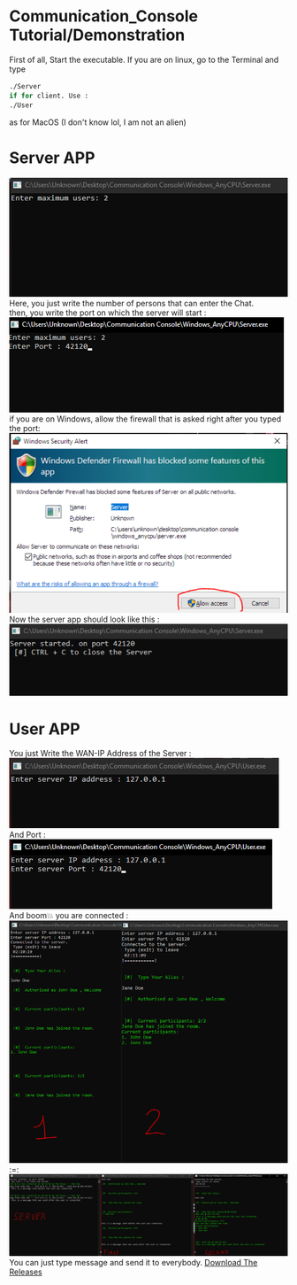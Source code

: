# Communication_Console Tutorial/Demonstration

First of all, Start the executable.
If you are on linux, go to the Terminal and type
```bash
./Server
if for client. Use :
./User
```
as for MacOS (I don't know lol, I am not an alien)
# Server APP
<img src="https://github.com/st2o1/Communication_Console/blob/main/max_users.PNG?raw=true">
Here, you just write the number of persons that can enter the Chat.
<br>
then, you write the port on which the server will start :
<img src="https://github.com/st2o1/Communication_Console/blob/main/port_n.PNG?raw=true">
<br>
if you are on Windows, allow the firewall that is asked right after you typed the port:
<img src="https://github.com/st2o1/Communication_Console/blob/main/Allow_Firewall.PNG?raw=true">
<br>
Now the server app should look like this :
<br>
<img src="https://github.com/st2o1/Communication_Console/blob/main/Server_started.PNG?raw=true">

# User APP
You just Write the WAN-IP Address of the Server :
<img src="https://github.com/st2o1/Communication_Console/blob/main/Client_IP_.PNG?raw=true">
<br>
And Port :
<br>
<img src="https://github.com/st2o1/Communication_Console/blob/main/Client_PORT_.PNG?raw=true">
<br>
And boom💥 you are connected :
<br>
<img src="https://github.com/st2o1/Communication_Console/blob/main/Clients_Connected_.PNG?raw=true">
:=:
<img src="https://github.com/st2o1/Communication_Console/blob/main/_Demonstration_of_Consoles.PNG?raw=true">
You can just type message and send it to everybody.
[Download The Releases](https://github.com/st2o1/Communication_Console/releases/tag/C_Console)
